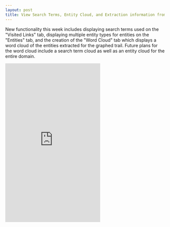 ```yaml
---
layout: post
title: View Search Terms, Entity Cloud, and Extraction information from the plugin.
---
```


New functionality this week includes displaying search terms used on the "Visited Links" tab, displaying multiple entity types for entities on the "Entities" tab, and the creation of the "Word Cloud" tab which displays a word cloud of the entities extracted for the graphed trail. Future plans for the word cloud include a search term cloud as well as an entity cloud for the entire domain.

<iframe src="https://www.youtube.com/embed/8imJNmLtO0I width="665" height="500" allowfullscreen="" frameborder="0"></iframe>
